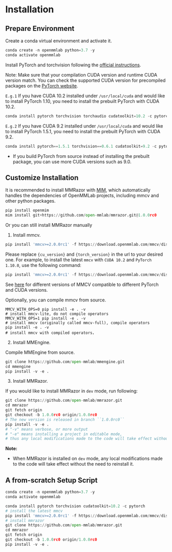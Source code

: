 # Installation

## Prepare Environment

Create a conda virtual environment and activate it.

```Python
conda create -n openmmlab python=3.7 -y
conda activate openmmlab
```

Install PyTorch and torchvision following the [official instructions](https://pytorch.org/).

Note: Make sure that your compilation CUDA version and runtime CUDA version match. You can check the supported CUDA version for precompiled packages on the [PyTorch website](https://pytorch.org/).

`E.g.1` If you have CUDA 10.2 installed under `/usr/local/cuda` and would like to install PyTorch 1.10, you need to install the prebuilt PyTorch with CUDA 10.2.

```Python
conda install pytorch torchvision torchaudio cudatoolkit=10.2 -c pytorch
```

`E.g.2` If you have CUDA 9.2 installed under `/usr/local/cuda` and would like to install PyTorch 1.5.1, you need to install the prebuilt PyTorch with CUDA 9.2.

```Python
conda install pytorch==1.5.1 torchvision==0.6.1 cudatoolkit=9.2 -c pytorch
```

- If you build PyTorch from source instead of installing the prebuilt package, you can use more CUDA versions such as 9.0.

## Customize Installation

It is recommended to install MMRazor with [MIM](https://github.com/open-mmlab/mim), which automatically handles the dependencies of OpenMMLab projects, including mmcv and other python packages.

```Python
pip install openmim
mim install git+https://github.com/open-mmlab/mmrazor.git@1.0.0rc0
```

Or you can still install MMRazor manually

1. Install mmcv.

```Python
pip install 'mmcv>=2.0.0rc1' -f https://download.openmmlab.com/mmcv/dist/{cu_version}/{torch_version}/index.html
```

Please replace `{cu_version}` and `{torch_version}` in the url to your desired one. For example, to install the latest `mmcv` with `CUDA 10.2` and `PyTorch 1.10.0`, use the following command:

```Python
pip install 'mmcv>=2.0.0rc1' -f https://download.openmmlab.com/mmcv/dist/cu102/torch1.10.0/index.html
```

See [here](https://github.com/open-mmlab/mmcv#installation) for different versions of MMCV compatible to different PyTorch and CUDA versions.

Optionally, you can compile mmcv from source.

```
MMCV_WITH_OPS=0 pip install -e . -v
# install mmcv-lite, do not compile operators
MMCV_WITH_OPS=1 pip install -e . -v
# install mmcv (originally called mmcv-full), compile operators
pip install -e . -v
# install mmcv with compiled operators，
```

2. Install MMEngine.

Compile MMEngine from source.

```Python
git clone https://github.com/open-mmlab/mmengine.git
cd mmengine
pip install -v -e .
```

3. Install MMRazor.

If you would like to install MMRazor in `dev` mode, run following:

```Python
git clone https://github.com/open-mmlab/mmrazor.git
cd mmrazor
git fetch origin
git checkout -b 1.0.0rc0 origin/1.0.0rc0
# The new version is released in branch ``1.0.0rc0``
pip install -v -e .
# "-v" means verbose, or more output
# "-e" means installing a project in editable mode,
# thus any local modifications made to the code will take effect without reinstallation.
```

**Note:**

- When MMRazor is installed on `dev` mode, any local modifications made to the code will take effect without the need to reinstall it.

## A from-scratch Setup Script

```Python
conda create -n openmmlab python=3.7 -y
conda activate openmmlab

conda install pytorch torchvision cudatoolkit=10.2 -c pytorch
# install the latest mmcv
pip install 'mmcv>=2.0.0rc1' -f https://download.openmmlab.com/mmcv/dist/cu102/torch1.10.0/index.html
# install mmrazor
git clone https://github.com/open-mmlab/mmrazor.git
cd mmrazor
git fetch origin
git checkout -b 1.0.0rc0 origin/1.0.0rc0
pip install -v -e .
```
